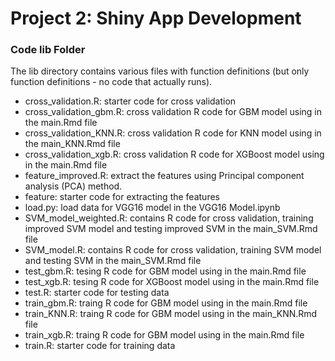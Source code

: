 # Project 2: Shiny App Development

### Code lib Folder

The lib directory contains various files with function definitions (but only function definitions - no code that actually runs).

- cross_validation.R: starter code for cross validation
- cross_validation_gbm.R: cross validation R code for GBM model using in the main.Rmd file 
- cross_validation_KNN.R: cross validation R code for KNN model using in the main_KNN.Rmd file 
- cross_validation_xgb.R: cross validation R code for XGBoost model using in the main.Rmd file 
- feature_improved.R: extract the features using Principal component analysis (PCA) method.
- feature: starter code for extracting the features 
- load.py: load data for VGG16 model in the VGG16 Model.ipynb
- SVM_model_weighted.R: contains R code for cross validation, training improved SVM model and testing improved SVM in the main_SVM.Rmd file
- SVM_model.R: contains R code for cross validation, training SVM model and testing SVM in the main_SVM.Rmd file
- test_gbm.R: tesing R code for GBM model using in the main.Rmd file 
- test_xgb.R: tesing R code for XGBoost model using in the main.Rmd file 
- test.R: starter code for testing data
- train_gbm.R: traing R code for GBM model using in the main.Rmd file 
- train_KNN.R: traing R code for GBM model using in the main_KNN.Rmd file 
- train_xgb.R: traing R code for GBM model using in the main.Rmd file 
- train.R: starter code for training data
